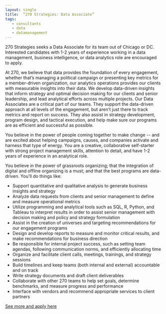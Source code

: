 ```yaml
---
layout: single
title:  “270 Strategies: Data Associate”
tags:
   - consultants
   - data
   - datamanagement
---
```

270 Strategies seeks a Data Associate for its team out of Chicago or DC. Interested candidates with 1-2 years of experience working in a data management, business intelligence, or data analytics role are encouraged to apply.

At 270, we believe that data provides the foundation of every engagement, whether that’s managing a political campaign or presenting key metrics for a member-driven organization, our analytics operations provides our clients with measurable insights into their data. We develop data-driven insights that inform strategy and optimal decision making for our clients and senior leadership, and lead analytical efforts across multiple projects. 
Our Data Associates are a critical part of our teams. They support the data-driven approach at all levels of the engagement, but aren’t just there to track metrics and report on success. They also assist in strategy development, program design, and tactical execution, and help make sure our programs are as efficient and successful as possible.

You believe in the power of people coming together to make change -- and are excited about helping campaigns, causes, and companies activate and harness that type of energy. 
You are a creative, collaborative self-starter with strong project management skills, attention to detail, and have 1-2 years of experience in an analytical role. 

You believe in the power of grassroots organizing; that the integration of digital and offline organizing is a must; and that the best programs are data-driven.
You'll do things like:
* Support quantitative and qualitative analysis to generate business insights and strategy
* Analyze data requests from clients and senior management to define and measure operational metrics
* Utilize programming and analytical tools such as SQL, R, Python, and Tableau to interpret results in order to assist senior management with decision making and policy and strategy formulation
* Assist in the creation of universes and targeting recommendations for our engagement programs 
* Design and develop reports to measure and monitor critical results, and make recommendations for business direction
* Be responsible for internal project success, such as setting team agendas, following communication norms, and efficiently allocating time
* Organize and facilitate client calls, meetings, trainings, and strategy sessions
* Build timelines and keep teams (both internal and external) accountable and on track
* Write strategy documents and draft client deliverables
* Collaborate with other 270 teams to help set goals, determine benchmarks, and measure progress and performance
* Interface with vendors and recommend appropriate services to client partners

[See more and apply here](https://jobs.lever.co/270strategies/9fe12ba7-ba8f-4382-9568-5867bb173956)
